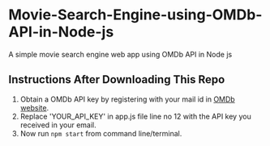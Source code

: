 # Movie-Search-Engine-using-OMDb-API-in-Node-js
A simple movie search engine web app using OMDb API in Node js

## Instructions After Downloading This Repo
1. Obtain a OMDb API key by registering with your mail id in [OMDb website](https://www.omdbapi.com/apikey.aspx).
2. Replace 'YOUR_API_KEY' in app.js file line no 12 with the API key you received in your email.
3. Now run `npm start` from command line/terminal.
